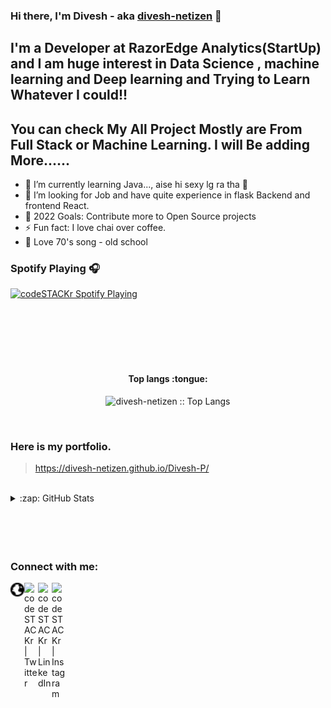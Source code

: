 ### Hi there, I'm Divesh - aka [divesh-netizen][website] 👋


## I'm a Developer at RazorEdge Analytics(StartUp) and I am huge interest in Data Science , machine learning and Deep learning and Trying to Learn Whatever I could!!

## You can check My All Project Mostly are From Full Stack or Machine Learning. I will Be adding More......


- 🌱 I’m currently learning Java..., aise hi sexy lg ra tha 🤣
- 👯 I’m looking for Job and have quite experience in flask Backend and frontend React.
- 🥅 2022 Goals: Contribute more to Open Source projects
- ⚡ Fun fact: I love chai over coffee. 
- 🎵 Love 70's song - old school

### Spotify Playing 🎧

[<img src="https://now-playing-codestackr.vercel.app/api/spotify-playing" alt="codeSTACKr Spotify Playing" width="350" />](https://open.spotify.com/user/swyqyimdc12jajde4vpwd2x1b)


<br/>


<br />
<br />

<br />
<br />

<h4 align="center">Top langs :tongue:</h4>

<p align="center"><img src="https://github-readme-stats.vercel.app/api/top-langs/?username=divesh-netizen&langs_count=10&theme=tokyonight&layout=compact" alt="divesh-netizen :: Top Langs" /></p>


<br />

### Here is my portfolio.
> https://divesh-netizen.github.io/Divesh-P/
<br />
<details>
  <summary>:zap: GitHub Stats</summary>

  <img align="left" alt="divesh-netizen's GitHub Stats" src="https://github-readme-stats.vercel.app/api?username=divesh-netizen&show_icons=true&theme=synthwave" />

</details>

<br />
<br />


<br />
<br />

### Connect with me:

[<img align="left" alt="codeSTACKr.com" width="22px" src="https://raw.githubusercontent.com/iconic/open-iconic/master/svg/globe.svg" />][website]
[<img align="left" alt="codeSTACKr | Twitter" width="22px" src="https://cdn.jsdelivr.net/npm/simple-icons@v3/icons/twitter.svg" />][twitter]
[<img align="left" alt="codeSTACKr | LinkedIn" width="22px" src="https://cdn.jsdelivr.net/npm/simple-icons@v3/icons/linkedin.svg" />][linkedin]
[<img align="left" alt="codeSTACKr | Instagram" width="22px" src="https://cdn.jsdelivr.net/npm/simple-icons@v3/icons/instagram.svg" />][instagram]

[website]: https://divesh-netizen.github.io/Divesh-P/
[twitter]: https://twitter.com/diveshpandey786
[instagram]: https://www.instagram.com/pandeydiveshkumar/
[linkedin]: https://www.linkedin.com/in/divesh-kumar-26040a16a/
[link1]:https://divesh-netizen.github.io/Daily_Breaking_News/
[link2]:https://divesh-netizen.github.io/wall-clock/
[link3]:https://divesh-netizen.github.io/Mogic-Notes
